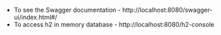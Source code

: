 - To see the Swagger documentation -  http://localhost:8080/swagger-ui/index.html#/
- To access h2 in memory database - http://localhost:8080/h2-console